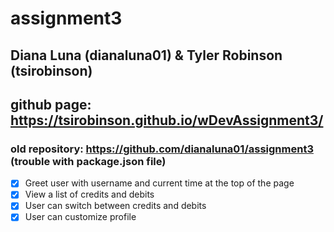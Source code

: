# assignment3
## Diana Luna (dianaluna01) & Tyler Robinson (tsirobinson)
## github page: https://tsirobinson.github.io/wDevAssignment3/
### old repository: https://github.com/dianaluna01/assignment3 (trouble with package.json file)

- [X] Greet user with username and current time at the top of the page
- [X] View a list of credits and debits
- [X] User can switch between credits and debits
- [X] User can customize profile
